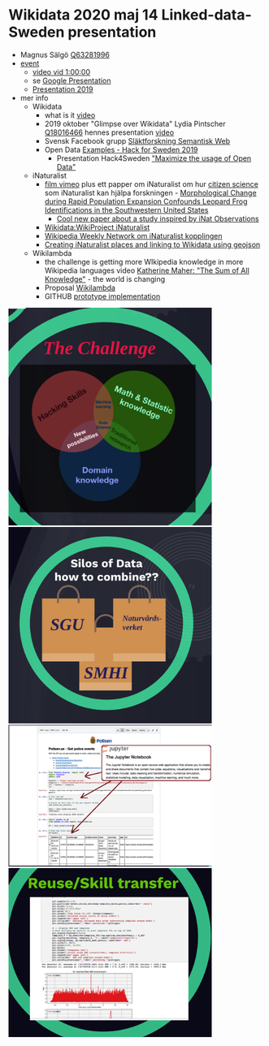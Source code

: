 # Wikidata 2020 maj 14 Linked-data-Sweden presentation
* Magnus Sälgö [Q63281996](https://www.wikidata.org/wiki/Q63281996)
* [event](https://www.eventbrite.com/e/lankade-data-i-sverige-online-event-tickets-104745955974?fbclid=IwAR3BqfogVRg2GpUG2hmob8ryvBncrrLc5hlk6e2Y6nw3HNdTZcGGydI1pe0) 
  * [video vid 1:00:00](https://www.crowdcast.io/e/lankade-data-i-sverige?utm_source=crowdcast&utm_medium=email&utm_campaign=followers)
  * se [Google Presentation](https://docs.google.com/presentation/d/148MMhGNmO9LopsVnh2RR9W3BXnymj3eZTXwU08Z1mlk/edit?usp=sharing)
  * [Presentation 2019](https://github.com/salgo60/Wikidata-Sustainable-Knowledge-Graphs) 
* mer info
  * Wikidata 
    * what is it [video](https://www.youtube.com/watch?v=lmWmMIuCJVM)
    * 2019 oktober "Glimpse over Wikidata" Lydia Pintscher [Q18016466](https://www.wikidata.org/wiki/Q18016466) hennes presentation [video](https://media.ccc.de/v/wikidatacon2019-3-glimpse_over_wikidata)
    * Svensk Facebook grupp [Släktforskning Semantisk Web](https://www.facebook.com/groups/345973895882090)
    * Open Data [Examples - Hack for Sweden 2019](https://github.com/salgo60/open-data-examples)
      * Presentation Hack4Sweden ["Maximize the usage of Open Data"](https://prezi.com/gxli-bpyese7/open-knowledge-oppen-data)
   * iNaturalist
     * [film vimeo](https://vimeo.com/229946260) plus ett papper om iNaturalist om hur [citizen science](https://en.wikipedia.org/wiki/Citizen_science) som iNaturalist kan hjälpa forskningen -  [Morphological Change during Rapid Population Expansion Confounds Leopard Frog Identifications in the Southwestern United States](https://bioone.org/journals/copeia/volume-108/issue-2/CH-19-222/Morphological-Change-during-Rapid-Population-Expansion-Confounds-Leopard-Frog-Identifications/10.1643/CH-19-222.full) 
       * [Cool new paper about a study inspired by iNat Observations](https://forum.inaturalist.org/t/cool-new-paper-about-a-study-inspired-by-inat-observations/12351)
     * [Wikidata:WikiProject iNaturalist](https://www.wikidata.org/wiki/Wikidata:WikiProject_iNaturalist)
     * [Wikipedia Weekly Network om iNaturalist kopplingen](https://twitter.com/WikipediaWeekly/status/1258851809835102208?s=20)
     * [Creating iNaturalist places and linking to Wikidata using geojson](https://forum.inaturalist.org/t/creating-inaturalist-places-and-linking-to-wikidata-using-geojson/12220)
  * Wikilambda
    * the challenge is getting more WIkipedia knowledge in more Wikipedia languages video [Katherine Maher: "The Sum of All Knowledge"](https://youtu.be/ESVQknHESuA?t=1402) - the world is changing  
    * Proposal [Wikilambda](https://meta.wikimedia.org/wiki/Wikilambda)
    * GITHUB [prototype implementation](https://github.com/google/abstracttext)
<img src="The Challenge OpenData.png" alt="drawing" width="400"/>

<img src="Silo.png" alt="drawing" width="400"/>

<img src="Jupiter.png" alt="drawing" width="400"/>

<img src="Reuse.png" alt="drawing" width="400"/>
